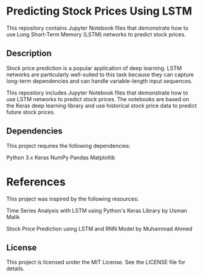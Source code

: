 # Predicting Stock Prices Using LSTM

This repository contains Jupyter Notebook files that demonstrate how to use Long Short-Term Memory (LSTM) networks to predict stock prices.

## Description

Stock price prediction is a popular application of deep learning. LSTM networks are particularly well-suited to this task because they can capture long-term dependencies and can handle variable-length input sequences.

This repository includes Jupyter Notebook files that demonstrate how to use LSTM networks to predict stock prices. The notebooks are based on the Keras deep learning library and use historical stock price data to predict future stock prices.

## Dependencies
This project requires the following dependencies:

Python 3.x
Keras
NumPy
Pandas
Matplotlib

# References

This project was inspired by the following resources:

Time Series Analysis with LSTM using Python's Keras Library by Usman Malik

Stock Price Prediction using LSTM and RNN Model by Muhammad Ahmed

## License

This project is licensed under the MIT License. See the LICENSE file for details.
